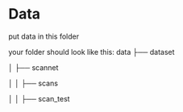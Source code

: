 # Data
put data in this folder

your folder should look like this:
data
├── dataset

│   ├── scannet

│   │   ├── scans

│   │   ├── scan_test

